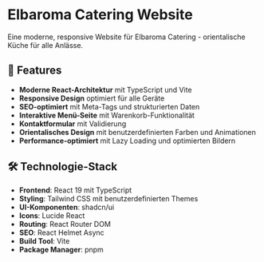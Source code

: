 # Elbaroma Catering Website

Eine moderne, responsive Website für Elbaroma Catering - orientalische Küche für alle Anlässe.

## 🚀 Features

- **Moderne React-Architektur** mit TypeScript und Vite
- **Responsive Design** optimiert für alle Geräte
- **SEO-optimiert** mit Meta-Tags und strukturierten Daten
- **Interaktive Menü-Seite** mit Warenkorb-Funktionalität
- **Kontaktformular** mit Validierung
- **Orientalisches Design** mit benutzerdefinierten Farben und Animationen
- **Performance-optimiert** mit Lazy Loading und optimierten Bildern

## 🛠️ Technologie-Stack

- **Frontend**: React 19 mit TypeScript
- **Styling**: Tailwind CSS mit benutzerdefinierten Themes
- **UI-Komponenten**: shadcn/ui
- **Icons**: Lucide React
- **Routing**: React Router DOM
- **SEO**: React Helmet Async
- **Build Tool**: Vite
- **Package Manager**: pnpm

